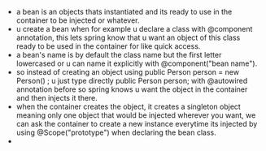 - a bean is an objects thats instantiated and its ready to use in the container to be injected or whatever.
- u create a bean when for example u declare a class with @component annotation, this lets spring know that u want an object of this class ready to be used in the container for like quick access.
- a bean's name is by default the class name but the first letter lowercased or u can name it explicitly with @component("bean name").
- so instead of creating an object using public Person person = new Person() ; u just type directly public Person person; with @autowired annotation before so spring knows u want the object in the container and then injects it there.
- when the container creates the object, it creates a singleton object meaning only one object that would be injected wherever you want, we can ask the container to create a new instance everytime its injected by using @Scope("prototype") when declaring the bean class.
- 
